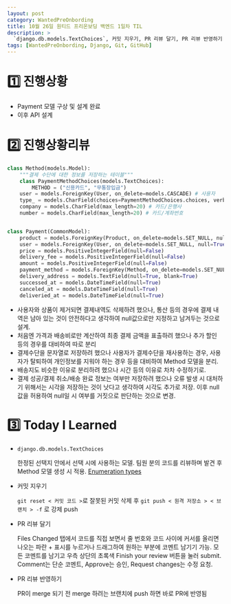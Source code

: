 ```yaml
---
layout: post
category: WantedPreOnbording
title: 10월 26일 원티드 프리온보딩 백엔드 1일차 TIL
description: >
  `django.db.models.TextChoices`, 커밋 지우기, PR 리뷰 달기, PR 리뷰 반영하기
tags: [WantedPreOnbording, Django, Git, GitHub]
---
```


# 1️⃣ 진행상황

- Payment 모델 구상 및 설계 완료
- 이후 API 설계


# 2️⃣ 진행상황리뷰

```python
class Method(models.Model):
    """결제 수단에 대한 정보를 저장하는 테이블"""
    class PaymentMethodChoices(models.TextChoices):
        METHOD = ("신용카드", "무통장입금")
    user = models.ForeignKey(User, on_delete=models.CASCADE) # 사용자
    type_ = models.CharField(choices=PaymentMethodChoices.choices, verbose_name="type") # 결제수단
    company = models.CharField(max_length=20) # 카드/은행사
    number = models.CharField(max_length=20) # 카드/계좌번호


class Payment(CommonModel):
    product = models.ForeignKey(Product, on_delete=models.SET_NULL, null=True)
    user = models.ForeignKey(User, on_delete=models.SET_NULL, null=True)
    price = models.PositiveIntegerField(null=False)
    delivery_fee = models.PositiveIntegerField(null=False)
    amount = models.PositiveIntegerField(null=False)
    payment_method = models.ForeignKey(Method, on_delete=models.SET_NULL, null=True)
    delivery_address = models.TextField(null=True, blank=True)
    successed_at = models.DateTimeField(null=True)
    canceled_at = models.DateTimeField(null=True)
    deliveried_at = models.DateTimeField(null=True)
```
- 사용자와 상품이 제거되면 결제내역도 삭제하려 했으나, 통산 등의 경우에 결제 내역은 남아 있는 것이 안전하다고 생각하여 null값으로만 지정하고 남겨두는 것으로 설계.
- 처음엔 가격과 배송비로만 계산하여 최종 결제 금액을 표출하려 했으나 추가 할인 등의 경우를 대비하여 따로 분리
- 결제수단을 문자열로 저장하려 했으나 사용자가 결제수단을 재사용하는 경우, 사용자가 탈퇴하여 개인정보를 지워야 하는 경우 등을 대비하여 Method 모델을 분리.
- 배송지도 비슷한 이유로 분리하려 했으나 시간 등의 이유로 차차 수정하기로.
- 결제 성공/결제 취소/배송 완료 정보는 여부만 저장하려 했으나 오류 발생 시 대처하기 위해서는 시각을 저장하는 것이 낫다고 생각하여 시각도 추가로 저장. 이후 null값을 허용하여 null일 시 여부를 거짓으로 판단하는 것으로 변경.


# 3️⃣ Today I Learned

- `django.db.models.TextChoices`
  
  한정된 선택지 안에서 선택 시에 사용하는 모델. 팀원 분의 코드를 리뷰하며 발견 후 Method 모델 생성 시 적용. [Enumeration types](https://docs.djangoproject.com/en/4.1/ref/models/fields/#enumeration-types)

- 커밋 지우기
  
  `git reset < 커밋 코드 >`로 잘못된 커밋 삭제 후 `git push < 원격 저장소 > < 브랜치 > -f` 로 강제 push

- PR 리뷰 달기

  Files Changed 탭에서 코드를 직접 보면서 줄 번호와 코드 사이에 커서를 올리면 나오는 파란 + 표시를 누르거나 드래그하여 원하는 부분에 코멘트 남기기 가능. 모든 코멘트를 남기고 우측 상단의 초록색 Finish your review 버튼을 눌러 submit. Comment는 단순 코멘트, Approve는 승인, Request changes는 수정 요청.
- PR 리뷰 반영하기

  PR이 merge 되기 전 merge 하려는 브랜치에 push 하면 바로 PR에 반영됨

